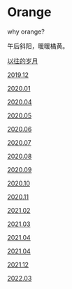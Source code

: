 # Orange

why orange?

午后斜阳，暖暖橘黄。

[以往的岁月](https://jialinhome.github.io/)

[2019.12](./2019.12.md)

[2020.01](./2020.01.md)

[2020.04](./2020.04.md)

[2020.05](./2020.05.md)

[2020.06](./2020.06.md)

[2020.07](./2020.07.md)

[2020.08](./2020.08.md)

[2020.09](./2020.09.md)

[2020.10](./2020.10.md)

[2020.11](./2020.11.md)

[2021.02](./2021.02.md)

[2021.03](./2021.03.md)

[2021.04](./2021.04.md)

[2021.04](./2021.06.md)

[2021.12](./2021.12.md)

[2022.03](./2022.03.md)
